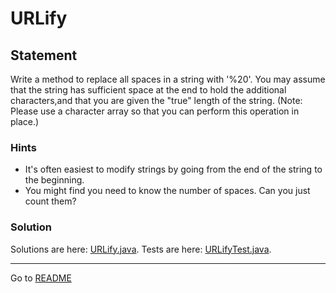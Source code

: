 # URLify

## Statement

Write a method to replace all spaces in a string with '%20'. You may assume that the string has sufficient space at the 
end to hold the additional characters,and that you are given the "true" length of the string. 
(Note: Please use a character array so that you can perform this operation in place.)

### Hints

- It's often easiest to modify strings by going from the end of the string to the beginning.
- You might find you need to know the number of spaces. Can you just count them?

### Solution

Solutions are here:
[URLify.java](../../../src/main/java/com/github/akarazhev/challenge/interview/arraysandstrings/URLify.java "URLify.java").
Tests are here:
[URLifyTest.java](../../../src/test/java/com/github/akarazhev/challenge/interview/arraysandstrings/URLifyTest.java "URLifyTest.java").

<hr>

Go to [README](../../../README.md "README.me")